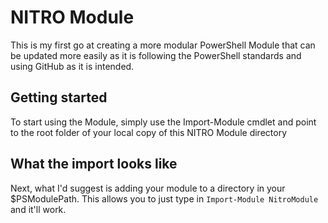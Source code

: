 # NITRO Module

This is my first go at creating a more modular PowerShell Module that can be updated more easily as it is following the PowerShell standards and using GitHub as it is intended.

## Getting started

To start using the Module, simply use the Import-Module cmdlet and point to the root folder of your local copy of this NITRO Module directory

## What the import looks like

Next, what I'd suggest is adding your module to a directory in your $PSModulePath. This allows you to just type in `Import-Module NitroModule` and it'll work.

